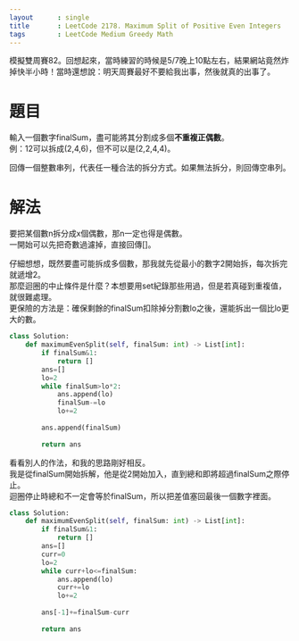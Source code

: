 ```yaml
--- 
layout      : single
title       : LeetCode 2178. Maximum Split of Positive Even Integers
tags        : LeetCode Medium Greedy Math
---
```

模擬雙周賽82。回想起來，當時練習的時候是5/7晚上10點左右，結果網站竟然炸掉快半小時！當時還想說：明天周賽最好不要給我出事，然後就真的出事了。

# 題目
輸入一個數字finalSum，盡可能將其分割成多個**不重複正偶數**。  
例：12可以拆成(2,4,6)，但不可以是(2,2,4,4)。

回傳一個整數串列，代表任一種合法的拆分方式。如果無法拆分，則回傳空串列。

# 解法
要把某個數n拆分成x個偶數，那n一定也得是偶數。  
一開始可以先把奇數過濾掉，直接回傳[]。  

仔細想想，既然要盡可能拆成多個數，那我就先從最小的數字2開始拆，每次拆完就遞增2。  
那麼迴圈的中止條件是什麼？本想要用set紀錄那些用過，但是若真碰到重複值，就很難處理。  
更保險的方法是：確保剩餘的finalSum扣除掉分割數lo之後，還能拆出一個比lo更大的數。

```python
class Solution:
    def maximumEvenSplit(self, finalSum: int) -> List[int]:
        if finalSum&1:
            return []
        ans=[]
        lo=2
        while finalSum>lo*2:
            ans.append(lo)
            finalSum-=lo
            lo+=2
            
        ans.append(finalSum)
        
        return ans
```

看看別人的作法，和我的思路剛好相反。  
我是從finalSum開始拆解，他是從2開始加入，直到總和即將超過finalSum之際停止。  
迴圈停止時總和不一定會等於finalSum，所以把差值塞回最後一個數字裡面。

```python
class Solution:
    def maximumEvenSplit(self, finalSum: int) -> List[int]:
        if finalSum&1:
            return []
        ans=[]
        curr=0
        lo=2
        while curr+lo<=finalSum:
            ans.append(lo)
            curr+=lo
            lo+=2
            
        ans[-1]+=finalSum-curr
            
        return ans
```